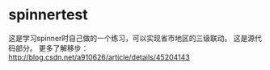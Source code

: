 # spinnertest
这是学习spinner时自己做的一个练习，可以实现省市地区的三级联动。
这是源代码部分。
更多了解移步：<a target="_blank">http://blog.csdn.net/a910626/article/details/45204143</a>
